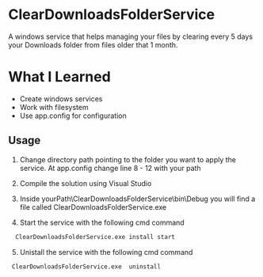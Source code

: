 # ClearDownloadsFolderService

A windows service that helps managing your files by clearing every 5 days your Downloads folder from files older that 1 month.

# What I Learned

* Create windows services
* Work with filesystem
* Use app.config for configuration

Usage
-----

1. Change directory path pointing to the folder you want to apply the service. At app.config change line 8 - 12 with your path

2. Compile the solution using Visual Studio

3. Inside yourPath\ClearDownloadsFolderService\bin\Debug you will find a file called ClearDownloadsFolderService.exe

4. Start the service with the following cmd command

```bash
  ClearDownloadsFolderService.exe install start
```
5. Unistall the service with the following cmd command

```bash
 ClearDownloadsFolderService.exe  uninstall
```
